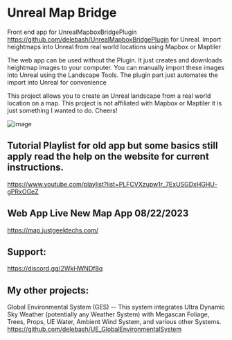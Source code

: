 # Unreal Map Bridge

Front end app for UnrealMapboxBridgePlugin https://github.com/delebash/UnrealMapboxBridgePlugin for Unreal. Import heightmaps into Unreal from real world locations using Mapbox or Maptiler

The web app can be used without the Plugin.  It just creates and downloads heightmap images to your computer. You can manually import these images into Unreal using the Landscape Tools.  The plugin part just automates the import into Unreal for convenience

This project allows you to create an Unreal landscape from a real world location on a map.
This project is not affiliated with Mapbox or Maptiler it is just something I wanted to do. Cheers!



![image](https://user-images.githubusercontent.com/2220160/177798094-7e1b613d-7f27-402d-b966-5a07288cf6b8.png)


## Tutorial Playlist for old app but some basics still apply read the help on the website for current instructions.

https://www.youtube.com/playlist?list=PLFCVXzupw1r_7ExUSGDxHGHU-gPRxOGeZ

## Web App Live  New Map App 08/22/2023

https://map.justgeektechs.com/


## Support:
https://discord.gg/2WkHWNDf8q

## My other projects:
Global Environmental System (GES) -- This system integrates Ultra Dynamic Sky Weather (potentially any Weather System) with Megascan Foliage, Trees, Props, UE Water, Ambient Wind System, and various other Systems.
https://github.com/delebash/UE_GlobalEnvironmentalSystem

